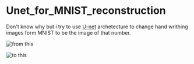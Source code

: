 # Unet_for_MNIST_reconstruction

Don't know why but i try to use [U-net](https://arxiv.org/abs/1505.04597) archetecture to change hand writhing images form MNIST to be the image of that number.

![from this](../output_sample/9mnist.png)

![to this](../output_sample/9gt.png)




